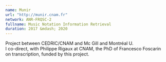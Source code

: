 ```yaml
---
name: Munir 
url: "http://munir.cnam.fr"
network: ANR-FRQSC-2
fullname: Music Notation Information Retrieval
duration: 2017 &mdash; 2020
---
```


Project between CEDRIC/CNAM and Mc Gill and Montréal U.  
I co-direct, with Philippe Rigaux at CNAM, the PhD of Francesco Foscarin on transcription, funded by this project.
